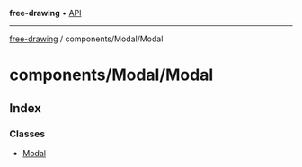 **free-drawing** • [API](../../../README.md)

***

[free-drawing](../../../README.md) / components/Modal/Modal

# components/Modal/Modal

## Index

### Classes

- [Modal](classes/Modal.md)
